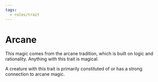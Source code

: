 ```yaml
---
tags:
  - rules/trait
---
```

# Arcane

This magic comes from the arcane tradition, which is built on logic and rationality. Anything with this trait is magical.  
  
A creature with this trait is primarily constituted of or has a strong connection to arcane magic.